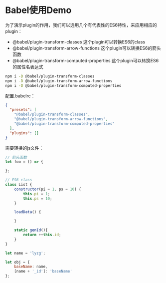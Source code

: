 # Babel使用Demo

为了演示plugin的作用，我们可以选用几个有代表性的ES6特性，来应用相应的plugin：

- @babel/plugin-transform-classes 这个plugin可以转换ES6的class
- @babel/plugin-transform-arrow-functions 这个plugin可以转换ES6的箭头函数
- @babel/plugin-transform-computed-properties 这个plugin可以转换ES6的属性名表达式

```sh
npm i -D @babel/plugin-transform-classes
npm i -D @babel/plugin-transform-arrow-functions
npm i -D @babel/plugin-transform-computed-properties
```

配置.babelrc：

```json
{
  "presets": [
    "@babel/plugin-transform-classes",
    "@babel/plugin-transform-arrow-functions",
    "@babel/plugin-transform-computed-properties"
  ],
  "plugins": []
}

```

需要转换的js文件：

```js
// 箭头函数
let foo = () => {

};

// ES6 class
class List {
    constructor(pi = 1, ps = 10) {
        this.pi = 1;
        this.ps = 10;
    }

    loadData() {

    }

    static genId(){
        return ++this.id;
    }
}

let name = 'lyzg';

let obj = {
    baseName: name,
    [name + '_id']: 'baseName'
};
```
